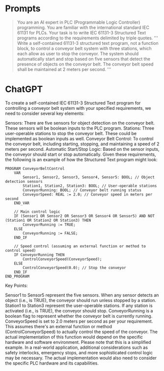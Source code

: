 # Prompts
> You are an AI expert in PLC (Programmable Logic Controller) programming. You are familiar with the international standard IEC 61131 for PLCs.
Your task is to write IEC 61131-3 Structured Text programs according to the requirements delimited by triple quotes.
'''
Write a self-contained 61131-3 structured text program, not a function block, to control a conveyor belt system with three stations, which each allow as user to stop the conveyor. The system should automatically start and stop based on five sensors that detect the presence of objects on the conveyor belt. The conveyor belt speed shall be maintained at 2 meters per second.
'''
# ChatGPT
To create a self-contained IEC 61131-3 Structured Text program for controlling a conveyor belt system with your specified requirements, we need to consider several key elements:

Sensors: There are five sensors for object detection on the conveyor belt. These sensors will be boolean inputs to the PLC program.
Stations: Three user-operable stations to stop the conveyor belt. These could be implemented as boolean inputs as well.
Conveyor Belt Control: To control the conveyor belt, including starting, stopping, and maintaining a speed of 2 meters per second.
Automatic Start/Stop Logic: Based on the sensor inputs, the conveyor should start or stop automatically.
Given these requirements, the following is an example of how the Structured Text program might look:

```iec
PROGRAM ConveyorBeltControl
    VAR
        Sensor1, Sensor2, Sensor3, Sensor4, Sensor5: BOOL; // Object detection sensors
        Station1, Station2, Station3: BOOL; // User-operable stations
        ConveyorRunning: BOOL; // Conveyor belt running status
        ConveyorSpeed: REAL := 2.0; // Conveyor speed in meters per second
    END_VAR

    // Main control logic
    IF (Sensor1 OR Sensor2 OR Sensor3 OR Sensor4 OR Sensor5) AND NOT (Station1 OR Station2 OR Station3) THEN
        ConveyorRunning := TRUE;
    ELSE
        ConveyorRunning := FALSE;
    END_IF

    // Speed control (assuming an external function or method to control speed)
    IF ConveyorRunning THEN
        ControlConveyorSpeed(ConveyorSpeed);
    ELSE
        ControlConveyorSpeed(0.0); // Stop the conveyor
    END_IF
END_PROGRAM
```
Key Points:

Sensor1 to Sensor5 represent the five sensors. When any sensor detects an object (i.e., is TRUE), the conveyor should run unless stopped by a station.
Station1 to Station3 represent the user-operable stations. If any station is activated (i.e., is TRUE), the conveyor should stop.
ConveyorRunning is a boolean flag to represent whether the conveyor belt is currently running.
ConveyorSpeed is set to 2.0 meters per second as per your requirement. This assumes there's an external function or method (ControlConveyorSpeed) to actually control the speed of the conveyor. The actual implementation of this function would depend on the specific hardware and software environment.
Please note that this is a simplified example. In a real-world application, additional considerations such as safety interlocks, emergency stops, and more sophisticated control logic may be necessary. The actual implementation would also need to consider the specific PLC hardware and its capabilities.
